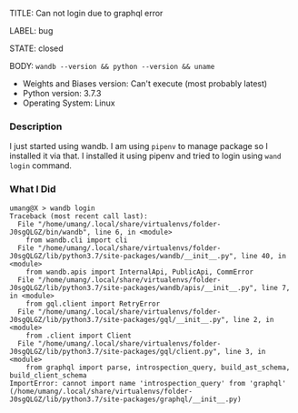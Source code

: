 TITLE:
Can not login due to graphql error

LABEL:
bug

STATE:
closed

BODY:
`wandb --version && python --version && uname`
* Weights and Biases version:
Can't execute (most probably latest)
* Python version:
3.7.3
* Operating System:
Linux

### Description
I just started using wandb. I am using `pipenv` to manage package so I installed it via that. I installed it using pipenv and tried to login using `wand login` command. 

### What I Did

```
umang@X > wandb login
Traceback (most recent call last):
  File "/home/umang/.local/share/virtualenvs/folder-J0sgQLGZ/bin/wandb", line 6, in <module>
    from wandb.cli import cli
  File "/home/umang/.local/share/virtualenvs/folder-J0sgQLGZ/lib/python3.7/site-packages/wandb/__init__.py", line 40, in <module>
    from wandb.apis import InternalApi, PublicApi, CommError
  File "/home/umang/.local/share/virtualenvs/folder-J0sgQLGZ/lib/python3.7/site-packages/wandb/apis/__init__.py", line 7, in <module>
    from gql.client import RetryError
  File "/home/umang/.local/share/virtualenvs/folder-J0sgQLGZ/lib/python3.7/site-packages/gql/__init__.py", line 2, in <module>
    from .client import Client
  File "/home/umang/.local/share/virtualenvs/folder-J0sgQLGZ/lib/python3.7/site-packages/gql/client.py", line 3, in <module>
    from graphql import parse, introspection_query, build_ast_schema, build_client_schema
ImportError: cannot import name 'introspection_query' from 'graphql' (/home/umang/.local/share/virtualenvs/folder-J0sgQLGZ/lib/python3.7/site-packages/graphql/__init__.py)

```


